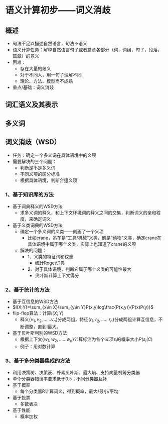 # 语义计算初步——词义消歧

## 概述

- 句法不足以描述自然语言，句法$\to$语义
- 语义计算任务：解释自然语言句子或者篇章各部分（词，词组，句子，段落，篇章）的意义
- 困难：
  - 存在大量的歧义
  - 对于不同人，用一句子理解不同
  - 理论、方法、模型尚不成熟
- 重点/基础：词义消歧

## 词汇语义及其表示

## 多义词

## 词义消歧（WSD）

- 任务：确定一个多义词在具体语境中的义项
- 需要解决的三个问题：
  - 判断是不是多义词
  - 不同义项的区分标准
  - 根据具体语境，判断合适义项

### 1、基于知识库的方法

- 基于词典释义的WSD方法
  - 求多义词的释义，和上下文环境词的释义之间的交集，判断词义的亲和程度，来确定词义
- 基于义类词典的WSD方法
  - 确定一个多义词的义类——刻画了一个义项
    - 比如crane，吊车是“工具/机械”义类，鹤是“动物”义类，确定crane在具体语境中属于哪个义类，实际上也知道了crane的义项
  - 解决的问题：
    - 1、义类的特征词和权重
      - 统计Roget词典
    - 2、对于具体语境，判断它属于哪个义类的可能性最大
      - 贝叶斯计算上下文得分

### 2、基于统计的方法

-  基于互信息的WSD方法
  - $I(X;Y)=\sum_{x\in X}\sum_{y\in Y}P(x,y)log\frac{P(x,y)}{P(x)P(y)}$
  - flip-flop算法：计算$I(X;Y)$
    - 释义$\{v_1,v_2,……v_n\}$分成两组，特征$\{r_1,r_2,……r_n\}$分成两组计算互信息，不断调整，直到I最大。
- 基于贝叶斯判别的WSD方法
  - 根据上下文$\{w_1,w_2,……w_n\}$计算标注为各个义项$s_i$的概率大小$P(s_i|C)$
  - 例子：用对数计算

### 3、基于多分类器集成的方法

- 利用决策树、决策表、朴素贝叶斯、最大熵、支持向量机等分类器
- 单个分类器错误率要求低于0.5；不同分类器互补
- 基于概率
  - 每个分类器R计算词义，得到概率，最大/最小/平均
- 基于投票
  - 多数表决
- 基于性能
  - 概率加权



